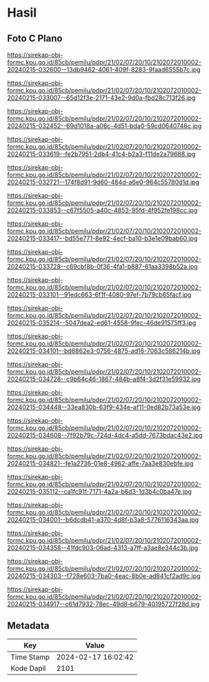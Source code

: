 # Hasil

## Foto C Plano

https://sirekap-obj-formc.kpu.go.id/85cb/pemilu/pdpr/21/02/07/20/10/2102072010002-20240215-032600--13db9462-4061-409f-8283-9faad6555b7c.jpg

https://sirekap-obj-formc.kpu.go.id/85cb/pemilu/pdpr/21/02/07/20/10/2102072010002-20240215-033007--65d12f3e-2171-43e2-9d0a-fbd28c713f26.jpg

https://sirekap-obj-formc.kpu.go.id/85cb/pemilu/pdpr/21/02/07/20/10/2102072010002-20240215-032452--69d1018a-a06c-4d51-bda0-59cd0640746c.jpg

https://sirekap-obj-formc.kpu.go.id/85cb/pemilu/pdpr/21/02/07/20/10/2102072010002-20240215-033619--fe2b7951-2db4-41c4-b2a3-f11de2a79688.jpg

https://sirekap-obj-formc.kpu.go.id/85cb/pemilu/pdpr/21/02/07/20/10/2102072010002-20240215-032721--174f8d91-9d60-484d-a6e0-964c55780d1d.jpg

https://sirekap-obj-formc.kpu.go.id/85cb/pemilu/pdpr/21/02/07/20/10/2102072010002-20240215-033853--c67f5505-a40c-4853-95fd-4f952fe198cc.jpg

https://sirekap-obj-formc.kpu.go.id/85cb/pemilu/pdpr/21/02/07/20/10/2102072010002-20240215-033417--bd55e771-8e92-4ecf-ba10-b3e1e09bab60.jpg

https://sirekap-obj-formc.kpu.go.id/85cb/pemilu/pdpr/21/02/07/20/10/2102072010002-20240215-033728--c69cbf8b-0f36-4fa1-b887-61aa3398b52a.jpg

https://sirekap-obj-formc.kpu.go.id/85cb/pemilu/pdpr/21/02/07/20/10/2102072010002-20240215-033101--91edc663-6f1f-4080-97ef-7b79cb65facf.jpg

https://sirekap-obj-formc.kpu.go.id/85cb/pemilu/pdpr/21/02/07/20/10/2102072010002-20240215-035214--5047dea2-ed61-4558-9fec-46de91575ff3.jpg

https://sirekap-obj-formc.kpu.go.id/85cb/pemilu/pdpr/21/02/07/20/10/2102072010002-20240215-034101--bd6862e3-0756-4875-ad16-7063c586214b.jpg

https://sirekap-obj-formc.kpu.go.id/85cb/pemilu/pdpr/21/02/07/20/10/2102072010002-20240215-034728--c9b64c46-1867-484b-a8f4-3d2f31e59932.jpg

https://sirekap-obj-formc.kpu.go.id/85cb/pemilu/pdpr/21/02/07/20/10/2102072010002-20240215-034448--33ea830b-63f9-434e-af11-0ed82b73a53e.jpg

https://sirekap-obj-formc.kpu.go.id/85cb/pemilu/pdpr/21/02/07/20/10/2102072010002-20240215-034608--7f92b79c-724d-4dc4-a5dd-7673bdac43e2.jpg

https://sirekap-obj-formc.kpu.go.id/85cb/pemilu/pdpr/21/02/07/20/10/2102072010002-20240215-034821--fe1a2736-01e8-4962-affe-7aa3e830ebfe.jpg

https://sirekap-obj-formc.kpu.go.id/85cb/pemilu/pdpr/21/02/07/20/10/2102072010002-20240215-035112--ca1fc91f-7171-4a2a-b6d3-1d3b4c0ba47e.jpg

https://sirekap-obj-formc.kpu.go.id/85cb/pemilu/pdpr/21/02/07/20/10/2102072010002-20240215-034001--b6dcdb41-a370-4d8f-b3a8-5776116343aa.jpg

https://sirekap-obj-formc.kpu.go.id/85cb/pemilu/pdpr/21/02/07/20/10/2102072010002-20240215-034358--41fdc903-06ad-4313-a7ff-a3ae8e344c3b.jpg

https://sirekap-obj-formc.kpu.go.id/85cb/pemilu/pdpr/21/02/07/20/10/2102072010002-20240215-034303--f728e603-7ba0-4eac-8b0e-ad841cf2ad9c.jpg

https://sirekap-obj-formc.kpu.go.id/85cb/pemilu/pdpr/21/02/07/20/10/2102072010002-20240215-034917--c61d7932-78ec-49d8-b679-40195727f28d.jpg


## Metadata

| Key        | Value               |
| ---------- | ------------------- |
| Time Stamp | 2024-02-17 16:02:42 |
| Kode Dapil | 2101                |



